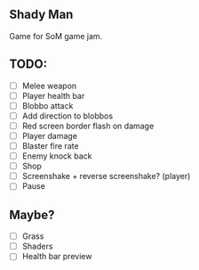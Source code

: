 ## Shady Man

Game for SoM game jam.

## TODO:
 - [ ] Melee weapon
 - [ ] Player health bar
 - [ ] Blobbo attack
 - [ ] Add direction to blobbos
 - [ ] Red screen border flash on damage
 - [ ] Player damage
 - [ ] Blaster fire rate
 - [ ] Enemy knock back
 - [ ] Shop
 - [ ] Screenshake + reverse screenshake? (player)
 - [ ] Pause

## Maybe?
 - [ ] Grass
 - [ ] Shaders
 - [ ] Health bar preview
